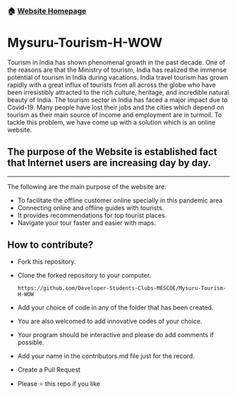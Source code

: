 ### 🏠 [Website Homepage](https://mysuru.pythonanywhere.com/)

# Mysuru-Tourism-H-WOW
Tourism in India has shown phenomenal growth in the past decade. One of the
reasons are that the Ministry of tourism, India has realized the immense potential
of tourism in India during vacations. India travel tourism has grown rapidly with
a great influx of tourists from all across the globe who have been irresistibly
attracted to the rich culture, heritage, and incredible natural beauty of India.
The tourism sector in India has faced a major impact due to Covid-19.
Many people have lost their jobs and the cities which depend on tourism as their main source of income and employment are in turmoil.
To tackle this problem, we have come up with a solution which is an online website.

## The purpose of the Website is established fact that Internet users are increasing day by day.
---
The following are the main purpose of the website are:
- To facilitate the offline customer online specially in this pandemic area
- Connecting online and offline guides with tourists.
- It provides recommendations for top tourist places.
- Navigate your tour faster and easier with maps.



## How to contribute?
- Fork this repository.

- Clone the forked repository to your computer.
  ```
  https://github.com/Developer-Students-Clubs-MESCOE/Mysuru-Tourism-H-WOW
  ```

- Add your choice of code in any of the folder that has been created.

- You are also welcomed to add innovative codes of your choice.

- Your program should be interactive and please do add comments if possible.

- Add your name in the contributors.md file just for the record.

- Create a Pull Request

- Please ⭐️ this repo if you like



